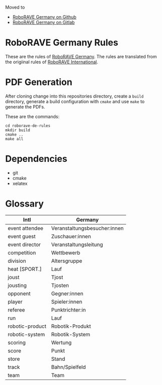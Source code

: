 Moved to
- [RoboRAVE Germany on Github](https://github.com/roborave-de/roborave-de-rules)
- [RoboRAVE Germany on Gitlab](https://gitlab.com/roborave-de/roborave-de-rules)

# RoboRAVE Germany Rules

These are the rules of [RoboRAVE Germany](https://roborave.de). The rules are
translated from the origiinal rules of
[RoboRAVE International](https://www.roboraveinternational.org).


# PDF Generation

After cloning change into this repositories directory, create a `build`
directory, generate a build configuration with `cmake` and use `make` to
generate the PDFs.

These are the commands:

```
cd roborave-de-rules
mkdir build
cmake ..
make all
```

# Dependencies

- git
- cmake
- xelatex

# Glossary

| Intl           | Germany                     |
|---------       |------------                 |
|event attendee  |Veranstaltungsbesucher:innen |
|event guest     |Zuschauer:innen              |
|event director  |Veranstaltungsleitung        |
|competition     |Wettbewerb                   |
|division        |Altersgruppe                 |
|heat [SPORT.]   |Lauf                         |
|joust           |Tjost                        |
|jousting        |Tjosten                      |
|opponent        |Gegner:innen                 |
|player          |Spieler:innen                |
|referee         |Punktrichter:in              |
|run             |Lauf                         |
|robotic-product |Robotik-Produkt              |
|robotic-system  |Robotik-System               |
|scoring         |Wertung                      |
|score           |Punkt                        |
|store           |Stand                        |
|track           |Bahn/Spielfeld               |
|team            |Team                         |
